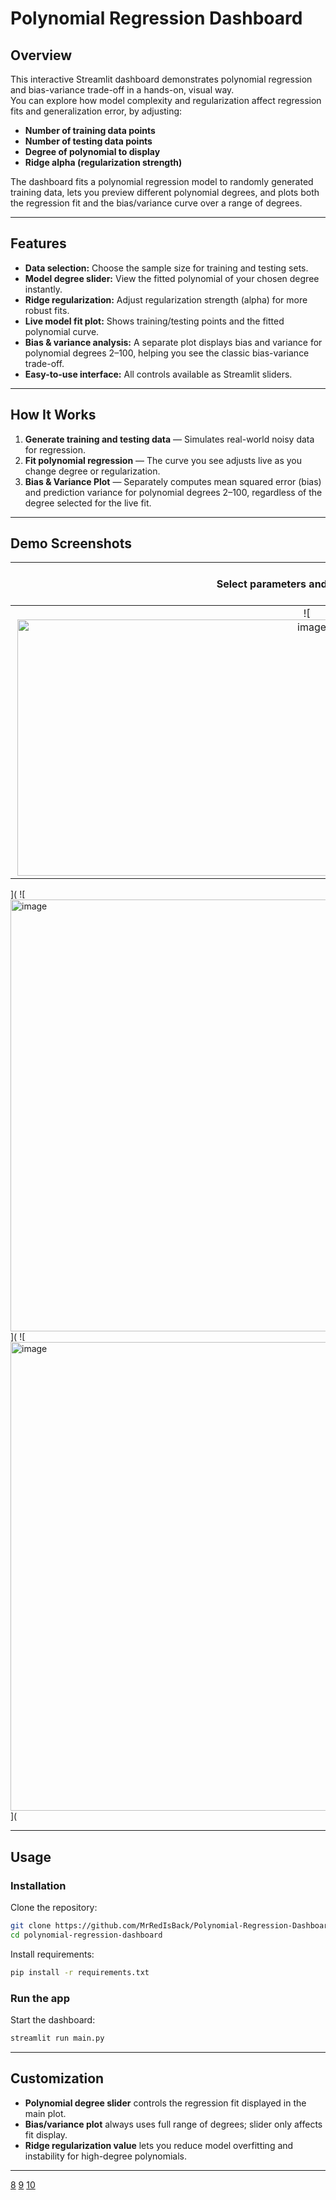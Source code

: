 # Polynomial Regression Dashboard

## Overview

This interactive Streamlit dashboard demonstrates polynomial regression and bias-variance trade-off in a hands-on, visual way.  
You can explore how model complexity and regularization affect regression fits and generalization error, by adjusting:

- **Number of training data points**
- **Number of testing data points**
- **Degree of polynomial to display**
- **Ridge alpha (regularization strength)**

The dashboard fits a polynomial regression model to randomly generated training data, lets you preview different polynomial degrees, and plots both the regression fit and the bias/variance curve over a range of degrees.

***

## Features

- **Data selection:** Choose the sample size for training and testing sets.
- **Model degree slider:** View the fitted polynomial of your chosen degree instantly.
- **Ridge regularization:** Adjust regularization strength (alpha) for more robust fits.
- **Live model fit plot:** Shows training/testing points and the fitted polynomial curve.
- **Bias & variance analysis:** A separate plot displays bias and variance for polynomial degrees 2–100, helping you see the classic bias-variance trade-off.
- **Easy-to-use interface:** All controls available as Streamlit sliders.

***

## How It Works

1. **Generate training and testing data** — Simulates real-world noisy data for regression.
2. **Fit polynomial regression** — The curve you see adjusts live as you change degree or regularization.
3. **Bias & Variance Plot** — Separately computes mean squared error (bias) and prediction variance for polynomial degrees 2–100, regardless of the degree selected for the live fit.

***

## Demo Screenshots

| Select parameters and model degree | Regression fit (training/testing points, curve) | Bias-Variance plot |
|:---:|:---:|:---:|
| ![<img width="926" height="410" alt="image" src="https://github.com/user-attachments/assets/68aaed45-0626-4e98-8cda-8039a551a396" />
]( ![<img width="910" height="691" alt="image" src="https://github.com/user-attachments/assets/e3dcac5b-31cc-4e3e-8ad3-08755c34a107" />
]( ![<img width="912" height="750" alt="image" src="https://github.com/user-attachments/assets/03082f48-f7f4-4815-b4bb-2f94f25b2380" />
](

***

## Usage

### Installation

Clone the repository:
```bash
git clone https://github.com/MrRedIsBack/Polynomial-Regression-Dashboard.git
cd polynomial-regression-dashboard
```
Install requirements:
```bash
pip install -r requirements.txt
```

### Run the app

Start the dashboard:
```bash
streamlit run main.py
```

***

## Customization

- **Polynomial degree slider** controls the regression fit displayed in the main plot.
- **Bias/variance plot** always uses full range of degrees; slider only affects fit display.
- **Ridge regularization value** lets you reduce model overfitting and instability for high-degree polynomials.

***
[8](https://github.com/Sven-Bo/streamlit-sales-dashboard)
[9](https://docs.streamlit.io/deploy/streamlit-community-cloud/get-started/deploy-from-a-template)
[10](https://github.com/shamiraty/Streamlit-Dashboard-Descriptive-Analytics-with-MYSQL)
